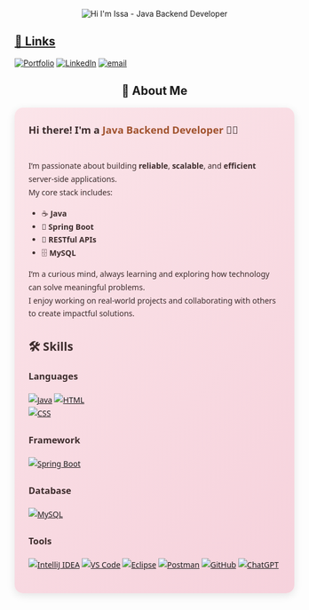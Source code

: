 <p align="center">
  <img src="https://capsule-render.vercel.app/api?type=waving&height=300&color=E65C9C&text=Hi%20I'm%20Issa%20-%20Java%20Backend%20Developer&fontColor=000000&fontSize=40&animation=scaleIn" alt="Hi I'm Issa - Java Backend Developer" />
</p>

<p align="center">
  <a href="https://git.io/typing-svg">

## 🔗 Links

[![Portfolio](https://img.shields.io/badge/Portfolio-6A0DAD?style=for-the-badge&logo=ko-fi&logoColor=white)](https://issa-manibale-website.vercel.app/) [![LinkedIn](https://img.shields.io/badge/linkedin-0A66C2?style=for-the-badge&logo=linkedin&logoColor=white)](https://www.linkedin.com/in/prinzisa-manibale-973583346/) [![email](https://img.shields.io/badge/email-D14836?style=for-the-badge&logo=gmail&logoColor=white)](https://mail.google.com/mail/?view=cm&fs=1&to=issamanibale@gmail.com)



<h2 align="center">🚀 About Me</h2>

<div style="
  background: linear-gradient(135deg, #fbe4e9 0%, #f6d2dc 100%);
  padding: 25px;
  border-radius: 15px;
  box-shadow: 0 4px 15px rgba(0, 0, 0, 0.1);
  line-height: 1.7;
  color: #3D2C2C;
  font-family: 'Segoe UI', Tahoma, Geneva, Verdana, sans-serif;
  max-width: 800px;
  margin: auto;
">
  <strong style="font-size: 1.3em;">
    Hi there! I'm a <span style="color:#A0522D;">Java Backend Developer</span> 👩‍💻
  </strong>
  <br><br>

  I’m passionate about building <strong>reliable</strong>, <strong>scalable</strong>, and <strong>efficient</strong> server-side applications.  
  My core stack includes:
  <ul>
    <li>☕ <strong>Java</strong></li>
    <li>🌱 <strong>Spring Boot</strong></li>
    <li>🔗 <strong>RESTful APIs</strong></li>
    <li>🗄️ <strong>MySQL</strong></li>
  </ul>

  I’m a curious mind, always learning and exploring how technology can solve meaningful problems.  
  I enjoy working on real-world projects and collaborating with others to create impactful solutions.

## 🛠️ Skills

### Languages
[![Java](https://img.shields.io/badge/-Java-007396?style=for-the-badge&logo=java&logoColor=white)](https://www.java.com/) [![HTML](https://img.shields.io/badge/-HTML5-E34F26?style=for-the-badge&logo=html5&logoColor=white)](https://developer.mozilla.org/en-US/docs/Web/HTML)  
[![CSS](https://img.shields.io/badge/-CSS3-1572B6?style=for-the-badge&logo=css3&logoColor=white)](https://developer.mozilla.org/en-US/docs/Web/CSS)

### Framework
[![Spring Boot](https://img.shields.io/badge/-SpringBoot-6DB33F?style=for-the-badge&logo=springboot&logoColor=white)](https://spring.io/projects/spring-boot)

### Database
[![MySQL](https://img.shields.io/badge/-MySQL-4479A1?style=for-the-badge&logo=mysql&logoColor=white)](https://www.mysql.com/)

### Tools
[![IntelliJ IDEA](https://img.shields.io/badge/-IntelliJ%20IDEA-000000?style=for-the-badge&logo=intellijidea&logoColor=white)](https://www.jetbrains.com/idea/) [![VS Code](https://img.shields.io/badge/-VS_Code-007ACC?style=for-the-badge&logo=visualstudiocode&logoColor=white)](https://code.visualstudio.com/) [![Eclipse](https://img.shields.io/badge/-Eclipse-2C2255?style=for-the-badge&logo=eclipse&logoColor=white)](https://www.eclipse.org/) [![Postman](https://img.shields.io/badge/-Postman-FF6C37?style=for-the-badge&logo=postman&logoColor=white)](https://www.postman.com/) [![GitHub](https://img.shields.io/badge/-GitHub-181717?style=for-the-badge&logo=github&logoColor=white)](https://github.com/) [![ChatGPT](https://img.shields.io/badge/-ChatGPT-12B886?style=for-the-badge&logo=openai&logoColor=white)](https://chat.openai.com/)


